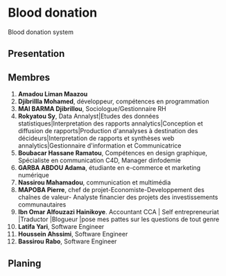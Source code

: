 # Blood donation
Blood donation system

## Presentation

## Membres

1. **Amadou Liman Maazou**
2. **Djibrillla Mohamed**, développeur,  compétences en programmation
3. **MAI BARMA Djibrillou**, Sociologue/Gestionnaire RH
4. **Rokyatou Sy**, Data Annalyst|Etudes des données statistiques|Interpretation des rapports annalytics|Conception et diffusion de rapports|Production d'annalyses à destination des décideurs|Interpretation de rapports et synthèses web annalytics|Gestionnaire d'information et Communicatrice
5. **Boubacar Hassane Ramatou**, Compétences en design graphique, Spécialiste en communication C4D, Manager dinfodemie
6. **GARBA ABDOU Adama**, étudiante en e-commerce et marketing numérique
7. **Nassirou Mahamadou**, communication et multimédia
8. **MAPOBA Pierre**, chef de projet-Economiste-Developpement des chaînes de valeur- Analyste financier des projets des investissements communautaires
9. **Ibn Omar Alfouzazi Hainikoye**. Accountant CCA | Self entrepreneuriat |Traductor |Blogueur |pose mes pattes sur les questions de tout genre
10. **Latifa Yari**, Software Engineer
11. **Houssein Ahssimi**, Software Engineer
12. **Bassirou Rabo**, Software Engineer

## Planing
